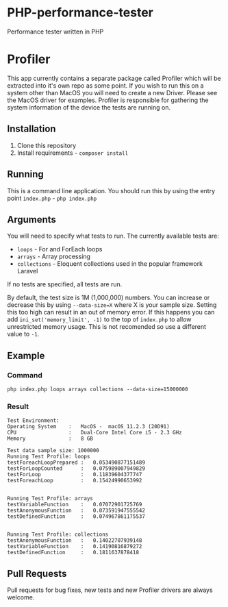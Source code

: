 # PHP-performance-tester
Performance tester written in PHP

# Profiler
This app currently contains a separate package called Profiler which will be extracted into it's own repo as some point.
If you wish to run this on a system other than MacOS you will need to create a new Driver. Please see the MacOS driver  for examples.
Profiler is responsible for gathering the system information of the device the tests are running on.

## Installation
1. Clone this repository
2. Install requirements - `composer install`

## Running
This is a command line application. You should run this by using the entry point `index.php` - `php index.php`

## Arguments
You will need to specify what tests to run. The currently available tests are:
* `loops` - For and ForEach loops
* `arrays` - Array processing
* `collections` - Eloquent collections used in the popular framework Laravel

If no tests are specified, all tests are run.

By default, the test size is 1M (1,000,000) numbers. You can increase or decrease this by using
`--data-size=X` where X is your sample size. Setting this too high can result in an out of memory error. If this happens you can add
`ini_set('memory_limit', -1)` to the top of `index.php` to allow unrestricted memory usage. This is not recomended so use a different value to `-1`.

## Example
### Command
`php index.php loops arrays collections --data-size=15000000`

### Result
```
Test Environment:
Operating System	:	MacOS -  macOS 11.2.3 (20D91)
CPU             	:	Dual-Core Intel Core i5 - 2.3 GHz
Memory          	:	8 GB

Test data sample size: 1000000
Running Test Profile: loops
testForeachLoopPrepared	:	0.053490877151489
testForLoopCounted     	:	0.075989007949829
testForLoop            	:	0.11839604377747
testForeachLoop        	:	0.15424990653992


Running Test Profile: arrays
testVariableFunction 	:	0.07072901725769
testAnonymousFunction	:	0.073591947555542
testDefinedFunction  	:	0.074967861175537


Running Test Profile: collections
testAnonymousFunction	:	0.14022707939148
testVariableFunction 	:	0.14190816879272
testDefinedFunction  	:	0.1811637878418
```

## Pull Requests
Pull requests for bug fixes, new tests and new Profiler drivers are always welcome.
